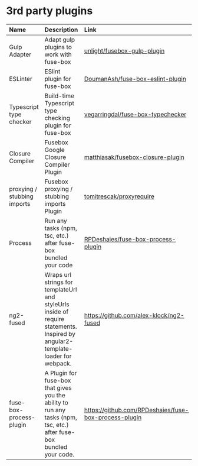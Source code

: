 # 3rd party plugins

| Name             | Description                              | Link                                                                                      |
|:-----------------|:-----------------------------------------|:------------------------------------------------------------------------------------------|
| Gulp Adapter     | Adapt gulp plugins to work with fuse-box | [unlight/fusebox-gulp-plugin](https://github.com/unlight/fusebox-gulp-plugin)             |
| ESLinter         | ESlint plugin for fuse-box               | [DoumanAsh/fuse-box-eslint-plugin](https://github.com/DoumanAsh/fuse-box-eslint-plugin)   |
| Typescript type checker         | Build-time Typescript type checking plugin for fuse-box               | [vegarringdal/fuse-box-typechecker](https://github.com/vegarringdal/fuse-box-typechecker)   |
| Closure Compiler | Fusebox Google Closure Compiler Plugin   | [matthiasak/fusebox-closure-plugin](https://github.com/matthiasak/fusebox-closure-plugin) |
| proxying / stubbing imports | Fusebox proxying / stubbing imports  Plugin| [tomitrescak/proxyrequire](https://github.com/tomitrescak/proxyrequire) |
| Process | Run any tasks (npm, tsc, etc.) after fuse-box bundled your code | [RPDeshaies/fuse-box-process-plugin](https://github.com/RPDeshaies/fuse-box-process-plugin) |
| ng2-fused | Wraps url strings for templateUrl and styleUrls inside of require statements. Inspired by angular2-template-loader for webpack. | https://github.com/alex-klock/ng2-fused
| fuse-box-process-plugin | A Plugin for fuse-box that gives you the ability to run any tasks (npm, tsc, etc.) after fuse-box bundled your code. | https://github.com/RPDeshaies/fuse-box-process-plugin